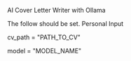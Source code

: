 AI Cover Letter Writer with Ollama


The follow should be set.
Personal Input

cv_path = "PATH_TO_CV"

model = "MODEL_NAME"

